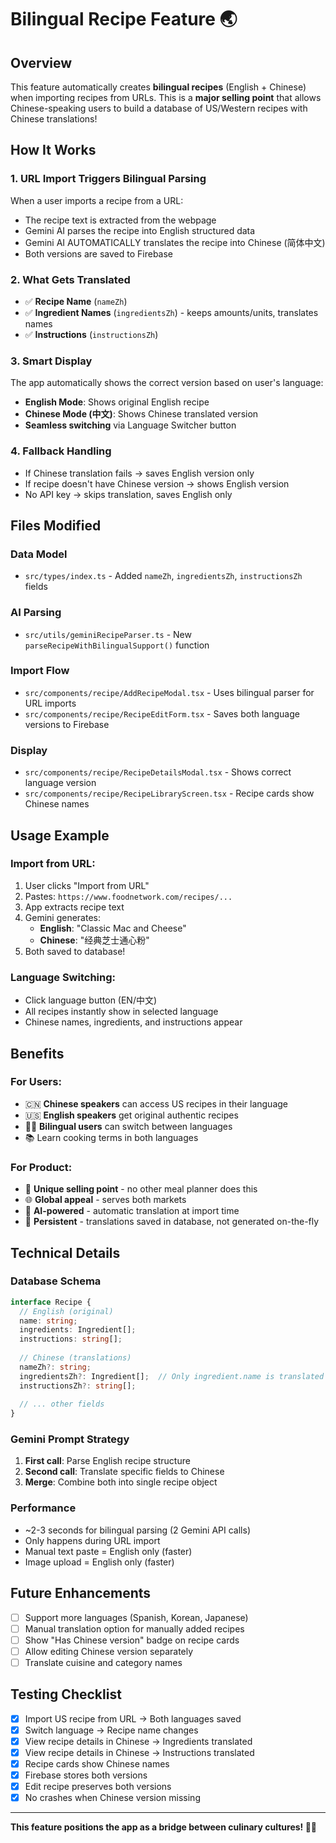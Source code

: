 # Bilingual Recipe Feature 🌏

## Overview
This feature automatically creates **bilingual recipes** (English + Chinese) when importing recipes from URLs. This is a **major selling point** that allows Chinese-speaking users to build a database of US/Western recipes with Chinese translations!

## How It Works

### 1. **URL Import Triggers Bilingual Parsing**
When a user imports a recipe from a URL:
- The recipe text is extracted from the webpage
- Gemini AI parses the recipe into English structured data
- Gemini AI AUTOMATICALLY translates the recipe into Chinese (简体中文)
- Both versions are saved to Firebase

### 2. **What Gets Translated**
- ✅ **Recipe Name** (`nameZh`)
- ✅ **Ingredient Names** (`ingredientsZh`) - keeps amounts/units, translates names
- ✅ **Instructions** (`instructionsZh`)

### 3. **Smart Display**
The app automatically shows the correct version based on user's language:
- **English Mode**: Shows original English recipe
- **Chinese Mode (中文)**: Shows Chinese translated version
- **Seamless switching** via Language Switcher button

### 4. **Fallback Handling**
- If Chinese translation fails → saves English version only
- If recipe doesn't have Chinese version → shows English version
- No API key → skips translation, saves English only

## Files Modified

### Data Model
- `src/types/index.ts` - Added `nameZh`, `ingredientsZh`, `instructionsZh` fields

### AI Parsing
- `src/utils/geminiRecipeParser.ts` - New `parseRecipeWithBilingualSupport()` function

### Import Flow
- `src/components/recipe/AddRecipeModal.tsx` - Uses bilingual parser for URL imports
- `src/components/recipe/RecipeEditForm.tsx` - Saves both language versions to Firebase

### Display
- `src/components/recipe/RecipeDetailsModal.tsx` - Shows correct language version
- `src/components/recipe/RecipeLibraryScreen.tsx` - Recipe cards show Chinese names

## Usage Example

### Import from URL:
1. User clicks "Import from URL"
2. Pastes: `https://www.foodnetwork.com/recipes/...`
3. App extracts recipe text
4. Gemini generates:
   - **English**: "Classic Mac and Cheese"
   - **Chinese**: "经典芝士通心粉"
5. Both saved to database!

### Language Switching:
- Click language button (EN/中文)
- All recipes instantly show in selected language
- Chinese names, ingredients, and instructions appear

## Benefits

### For Users:
- 🇨🇳 **Chinese speakers** can access US recipes in their language
- 🇺🇸 **English speakers** get original authentic recipes
- 👨‍🍳 **Bilingual users** can switch between languages
- 📚 Learn cooking terms in both languages

### For Product:
- 🎯 **Unique selling point** - no other meal planner does this
- 🌐 **Global appeal** - serves both markets
- 🤖 **AI-powered** - automatic translation at import time
- 💾 **Persistent** - translations saved in database, not generated on-the-fly

## Technical Details

### Database Schema
```typescript
interface Recipe {
  // English (original)
  name: string;
  ingredients: Ingredient[];
  instructions: string[];
  
  // Chinese (translations)
  nameZh?: string;
  ingredientsZh?: Ingredient[];  // Only ingredient.name is translated
  instructionsZh?: string[];
  
  // ... other fields
}
```

### Gemini Prompt Strategy
1. **First call**: Parse English recipe structure
2. **Second call**: Translate specific fields to Chinese
3. **Merge**: Combine both into single recipe object

### Performance
- ~2-3 seconds for bilingual parsing (2 Gemini API calls)
- Only happens during URL import
- Manual text paste = English only (faster)
- Image upload = English only (faster)

## Future Enhancements
- [ ] Support more languages (Spanish, Korean, Japanese)
- [ ] Manual translation option for manually added recipes
- [ ] Show "Has Chinese version" badge on recipe cards
- [ ] Allow editing Chinese version separately
- [ ] Translate cuisine and category names

## Testing Checklist
- [x] Import US recipe from URL → Both languages saved
- [x] Switch language → Recipe name changes
- [x] View recipe details in Chinese → Ingredients translated
- [x] View recipe details in Chinese → Instructions translated
- [x] Recipe cards show Chinese names
- [x] Firebase stores both versions
- [x] Edit recipe preserves both versions
- [x] No crashes when Chinese version missing

---

**This feature positions the app as a bridge between culinary cultures! 🌉🍜**

